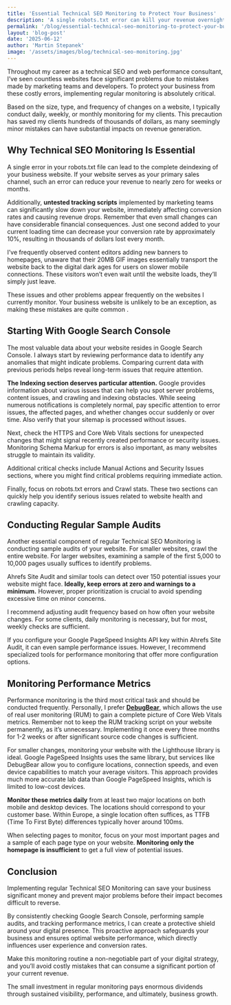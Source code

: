 ```yaml
---
title: 'Essential Technical SEO Monitoring to Protect Your Business'
description: 'A single robots.txt error can kill your revenue overnight. Essential monitoring strategies to safeguard your business from costly technical mistakes.'
permalink: '/blog/essential-technical-seo-monitoring-to-protect-your-business/'
layout: 'blog-post'
date: '2025-06-12'
author: 'Martin Stepanek'
image: '/assets/images/blog/technical-seo-monitoring.jpg'
---
```


Throughout my career as a technical SEO and web performance consultant, I’ve seen countless websites face significant problems due to mistakes made by marketing teams and developers. To protect your business from these costly errors, implementing regular monitoring is absolutely critical.

Based on the size, type, and frequency of changes on a website, I typically conduct daily, weekly, or monthly monitoring for my clients. This precaution has saved my clients hundreds of thousands of dollars, as many seemingly minor mistakes can have substantial impacts on revenue generation.

## **Why Technical SEO Monitoring Is Essential**

A single error in your robots.txt file can lead to the complete deindexing of your business website. If your website serves as your primary sales channel, such an error can reduce your revenue to nearly zero for weeks or months.

Additionally, **untested tracking scripts** implemented by marketing teams can significantly slow down your website, immediately affecting conversion rates and causing revenue drops. Remember that even small changes can have considerable financial consequences. Just one second added to your current loading time can decrease your conversion rate by approximately 10%, resulting in thousands of dollars lost every month.

I’ve frequently observed content editors adding new banners to homepages, unaware that their 20MB GIF images essentially transport the website back to the digital dark ages for users on slower mobile connections. These visitors won’t even wait until the website loads, they’ll simply just leave.

These issues and other problems appear frequently on the websites I currently monitor. Your business website is unlikely to be an exception, as making these mistakes are quite common .

## **Starting With Google Search Console**

The most valuable data about your website resides in Google Search Console. I always start by reviewing performance data to identify any anomalies that might indicate problems. Comparing current data with previous periods helps reveal long-term issues that require attention.

**The Indexing section deserves particular attention.** Google provides information about various issues that can help you spot server problems, content issues, and crawling and indexing obstacles. While seeing numerous notifications is completely normal, pay specific attention to error issues, the affected pages, and whether changes occur suddenly or over time. Also verify that your sitemap is processed without issues.

Next, check the HTTPS and Core Web Vitals sections for unexpected changes that might signal recently created performance or security issues. Monitoring Schema Markup for errors is also important, as many websites struggle to maintain its validity.

Additional critical checks include Manual Actions and Security Issues sections, where you might find critical problems requiring immediate action.

Finally, focus on robots.txt errors and Crawl stats. These two sections can quickly help you identify serious issues related to website health and crawling capacity.

## **Conducting Regular Sample Audits**

Another essential component of regular Technical SEO Monitoring is conducting sample audits of your website. For smaller websites, crawl the entire website. For larger websites, examining a sample of the first 5,000 to 10,000 pages usually suffices to identify problems.

Ahrefs Site Audit and similar tools can detect over 150 potential issues your website might face. **Ideally, keep errors at zero and warnings to a minimum.** However, proper prioritization is crucial to avoid spending excessive time on minor concerns.

I recommend adjusting audit frequency based on how often your website changes. For some clients, daily monitoring is necessary, but for most, weekly checks are sufficient.

If you configure your Google PageSpeed Insights API key within Ahrefs Site Audit, it can even sample performance issues. However, I recommend specialized tools for performance monitoring that offer more configuration options.

## **Monitoring Performance Metrics**

Performance monitoring is the third most critical task and should be conducted frequently. Personally, I prefer [**DebugBear**](https://www.debugbear.com/), which allows the use of real user monitoring (RUM) to gain a complete picture of Core Web Vitals metrics. Remember not to keep the RUM tracking script on your website permanently, as it’s unnecessary. Implementing it once every three months for 1-2 weeks or after significant source code changes is sufficient.

For smaller changes, monitoring your website with the Lighthouse library is ideal. Google PageSpeed Insights uses the same library, but services like DebugBear allow you to configure locations, connection speeds, and even device capabilities to match your average visitors. This approach provides much more accurate lab data than Google PageSpeed Insights, which is limited to low-cost devices.

**Monitor these metrics daily** from at least two major locations on both mobile and desktop devices. The locations should correspond to your customer base. Within Europe, a single location often suffices, as TTFB (Time To First Byte) differences typically hover around 100ms.

When selecting pages to monitor, focus on your most important pages and a sample of each page type on your website. **Monitoring only the homepage is insufficient** to get a full view of potential issues.

## **Conclusion**

Implementing regular Technical SEO Monitoring can save your business significant money and prevent major problems before their impact becomes difficult to reverse.

By consistently checking Google Search Console, performing sample audits, and tracking performance metrics, I can create a protective shield around your digital presence. This proactive approach safeguards your business and ensures optimal website performance, which directly influences user experience and conversion rates.

Make this monitoring routine a non-negotiable part of your digital strategy, and you’ll avoid costly mistakes that can consume a significant portion of your current revenue.

The small investment in regular monitoring pays enormous dividends through sustained visibility, performance, and ultimately, business growth.
